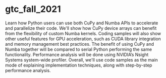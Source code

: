 # gtc_fall_2021

Learn how Python users can use both CuPy and Numba APIs to accelerate and parallelize their code. We'll show how CuPy device arrays can benefit from the flexibility of custom Numba kernels. Coding samples will also show other useful features for GPU acceleration, such as CUDA library integration and memory management best practices. The benefit of using CuPy and Numba together will be compared to serial Python performing the same functionality. Performance analysis will be done using NVIDIA’s Nsight Systems system-wide profiler. Overall, we'll use code samples as the main mode of explaining implementation techniques, along with step-by-step performance analysis.
